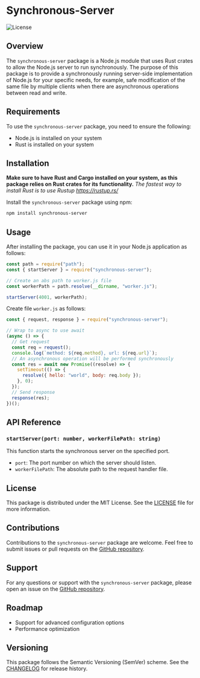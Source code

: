 # Synchronous-Server

![License](https://img.shields.io/github/license/kolserdav/synchronous-server-node)

## Overview

The `synchronous-server` package is a Node.js module that uses Rust crates to allow the Node.js server to run synchronously. The purpose of this package is to provide a synchronously running server-side implementation of Node.js for your specific needs, for example, safe modification of the same file by multiple clients when there are asynchronous operations between read and write.

## Requirements

To use the `synchronous-server` package, you need to ensure the following:

- Node.js is installed on your system
- Rust is installed on your system

## Installation

**Make sure to have Rust and Cargo installed on your system, as this package relies on Rust crates for its functionality.** _The fastest way to install Rust is to use Rustup https://rustup.rs/_

Install the `synchronous-server` package using npm:

```bash
npm install synchronous-server
```

## Usage

After installing the package, you can use it in your Node.js application as follows:

```javascript
const path = require("path");
const { startServer } = require("synchronous-server");

// Create an abs path to worker.js file
const workerPath = path.resolve(__dirname, "worker.js");

startServer(4001, workerPath);
```

Create file `worker.js` as follows:

```javascript
const { request, response } = require("synchronous-server");

// Wrap to async to use await
(async () => {
  // Get request
  const req = request();
  console.log(`method: ${req.method}, url: ${req.url}`);
  // An asynchronous operation will be performed synchronously
  const res = await new Promise((resolve) => {
    setTimeout(() => {
      resolve({ hello: "world", body: req.body });
    }, 0);
  });
  // Send response
  response(res);
})();
```

## API Reference

### `startServer(port: number, workerFilePath: string)`

This function starts the synchronous server on the specified port.

- `port`: The port number on which the server should listen.
- `workerFilePath`: The absolute path to the request handler file.

## License

This package is distributed under the MIT License. See the [LICENSE](LICENSE) file for more information.

## Contributions

Contributions to the `synchronous-server` package are welcome. Feel free to submit issues or pull requests on the [GitHub repository](https://github.com/kolserdav/synchronous-server-node).

## Support

For any questions or support with the `synchronous-server` package, please open an issue on the [GitHub repository](https://github.com/kolserdav/synchronous-server-node).

## Roadmap

- Support for advanced configuration options
- Performance optimization

## Versioning

This package follows the Semantic Versioning (SemVer) scheme. See the [CHANGELOG](CHANGELOG.md) for release history.
